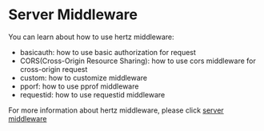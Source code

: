 # Server Middleware
You can learn about how to use hertz middleware:
* basicauth: how to use basic authorization for request
* CORS(Cross-Origin Resource Sharing): how to use cors middleware for cross-origin request
* custom: how to customize middleware  
* pporf: how to use pprof middleware
* requestid: how to use requestid middleware

For more information about hertz middleware, please click [server middleware](https://www.cloudwego.io/zh/docs/hertz/tutorials/basic-feature/middleware/)